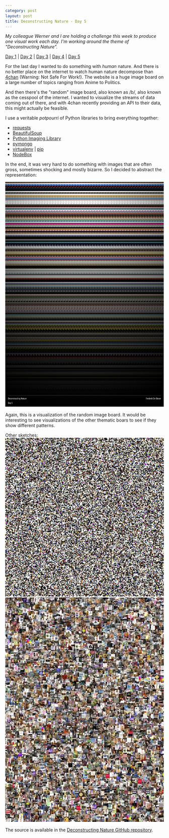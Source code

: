 ```yaml
---
category: post
layout: post
title: Deconstructing Nature - Day 5
---
```

*My colleague Werner and I are holding a challenge this week to produce one visual work each day. I'm working around the theme of "Deconstructing Nature".*

[Day 1](/deconstructing-nature-day-1) | [Day 2](/deconstructing-nature-day-2) | [Day 3](/deconstructing-nature-day-3) | [Day 4](/deconstructing-nature-day-4) | [Day 5](/deconstructing-nature-day-5)

For the last day I wanted to do something with *human* nature. And there is no better place on the internet to watch human nature decompose than [4chan](http://www.4chan.org/) (Warning: Not Safe For Work!). The website is a huge image board on a large number of topics ranging from Anime to Politics.

And then there's the "random" image board, also known as /b/, also known as the cesspool of the internet. I wanted to visualize the streams of data coming out of there, and with 4chan recently providing an API to their data, this might actually be feasible.

I use a veritable *potpourri* of Python libraries to bring everything together:

* [requests](http://docs.python-requests.org/en/latest/index.html)
* [BeautifulSoup](http://www.crummy.com/software/BeautifulSoup/)
* [Python Imaging Library](http://www.pythonware.com/products/pil/)
* [pymongo](http://api.mongodb.org/python/current/)
* [virtualenv](http://www.virtualenv.org/en/latest/index.html) | [pip](http://www.pip-installer.org/en/latest/index.html)
* [NodeBox](http://nodebox.net/code/index.php/Home)

In the end, it was very hard to do something with images that are often gross, sometimes shocking and mostly bizarre. So I decided to abstract the representation:

![Deconstructing Nature: Final Work Day #5](/media/deconstructing-nature/day5-final.png)

Again, this is a visualization of the random image board. It would be interesting to see visualizations of the other thematic boars to see if they show different patterns.

Other sketches:
![Other experiment](/media/deconstructing-nature/day5-experiment1.jpg)
![Other experiment](/media/deconstructing-nature/day5-experiment2.jpg)

The source is available in the [Deconstructing Nature GitHub repository](https://github.com/fdb/deconstructing-nature).

